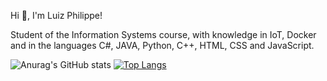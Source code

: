 Hi 👋, I'm Luiz Philippe!

Student of the Information Systems course, with knowledge in IoT, Docker and in the languages ​​C#, JAVA, Python, C++, HTML, CSS and JavaScript.

 
 ![Anurag's GitHub stats](https://github-readme-stats.vercel.app/api?username=luizphilippe&show_icons=true&theme=radical) 
[![Top Langs](https://github-readme-stats.vercel.app/api/top-langs/?username=luizphilippe&langs_count=8)](https://github.com/anuraghazra/github-readme-stats)

	
